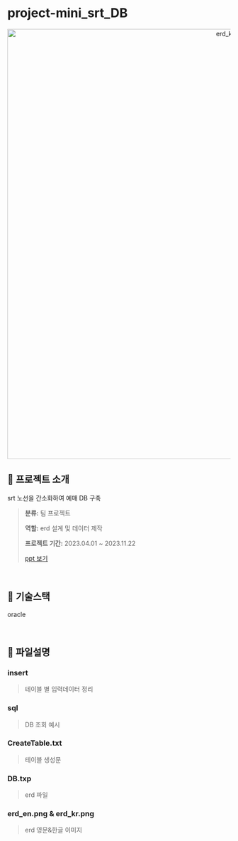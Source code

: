 # project-mini_srt_DB

<p align="center">
  <img width="968" alt="erd_kr" src="https://github.com/CSeJin/project-mini_srt_DB/assets/127668461/0cb1b4f8-73a2-44eb-bd83-e35d4b77e9fb" width="500">
</p>

## 🚄 프로젝트 소개
srt 노선을 간소화하여 예매 DB 구축

> **분류:** 팀 프로젝트
>
> **역할:** erd 설계 및 데이터 제작
>
> **프로젝트 기간:** 2023.04.01 ~ 2023.11.22
>
> [ppt 보기](https://drive.google.com/file/d/1RRGKuvtyVN2hu99H8Bdg0OiSshydcVvG/view?usp=sharing)
<br>

## 🚄 기술스택
oracle

<br>

## 🚄 파일설명
### insert
> 테이블 별 입력데이터 정리
### sql
> DB 조회 예시
### CreateTable.txt
> 테이블 생성문
### DB.txp
> erd 파일
### erd_en.png & erd_kr.png
> erd 영문&한글 이미지 
